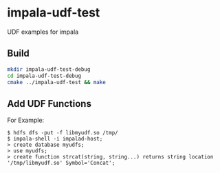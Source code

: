 # impala-udf-test

UDF examples for impala

## Build

```sh
mkdir impala-udf-test-debug
cd impala-udf-test-debug
cmake ../impala-udf-test && make
```

## Add UDF Functions

For Example:

```
$ hdfs dfs -put -f libmyudf.so /tmp/
$ impala-shell -i impalad-host;
> create database myudfs;
> use myudfs;
> create function strcat(string, string...) returns string location '/tmp/libmyudf.so' Symbol='Concat';
```
